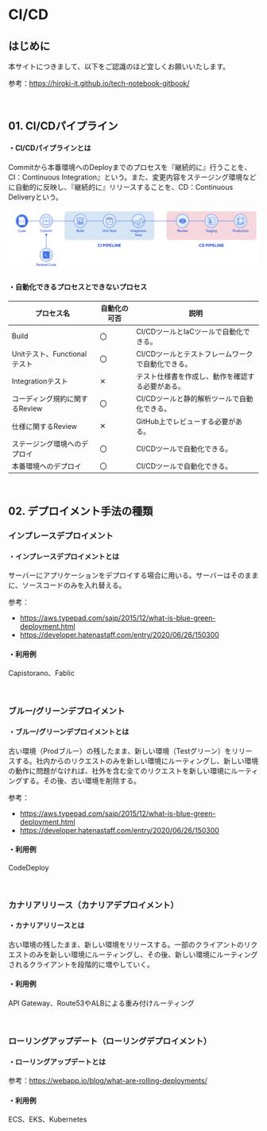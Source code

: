 # CI/CD

## はじめに

本サイトにつきまして、以下をご認識のほど宜しくお願いいたします。

参考：https://hiroki-it.github.io/tech-notebook-gitbook/

<br>

## 01. CI/CDパイプライン

#### ・CI/CDパイプラインとは

Commitから本番環境へのDeployまでのプロセスを『継続的に』行うことを、CI：Continuous Integration』という。また、変更内容をステージング環境などに自動的に反映し、『継続的に』リリースすることを、CD：Continuous Deliveryという。

![CICDパイプライン](https://raw.githubusercontent.com/hiroki-it/tech-notebook/master/images/CICDパイプライン.png)

####  ・自動化できるプロセスとできないプロセス

| プロセス名                     | 自動化の可否 | 説明                                             |
| ------------------------------ | ------------ | ------------------------------------------------ |
| Build                          | 〇           | CI/CDツールとIaCツールで自動化できる。            |
| Unitテスト、Functionalテスト   | 〇           | CI/CDツールとテストフレームワークで自動化できる。 |
| Integrationテスト              | ✕            | テスト仕様書を作成し、動作を確認する必要がある。 |
| コーディング規約に関するReview | 〇           | CI/CDツールと静的解析ツールで自動化できる。       |
| 仕様に関するReview             | ✕            | GitHub上でレビューする必要がある。               |
| ステージング環境へのデプロイ   | 〇           | CI/CDツールで自動化できる。                       |
| 本番環境へのデプロイ           | 〇           | CI/CDツールで自動化できる。                       |

<br>

## 02. デプロイメント手法の種類

### インプレースデプロイメント

#### ・インプレースデプロイメントとは

サーバーにアプリケーションをデプロイする場合に用いる。サーバーはそのままに、ソースコードのみを入れ替える。

参考：

- https://aws.typepad.com/sajp/2015/12/what-is-blue-green-deployment.html
- https://developer.hatenastaff.com/entry/2020/06/26/150300

#### ・利用例

Capistorano、Fablic

<br>

### ブルー/グリーンデプロイメント

#### ・ブルー/グリーンデプロイメントとは

古い環境（Prodブルー）の残したまま、新しい環境（Testグリーン）をリリースする。社内からのリクエストのみを新しい環境にルーティングし、新しい環境の動作に問題がなければ、社外を含む全てのリクエストを新しい環境にルーティングする。その後、古い環境を削除する。

参考：

- https://aws.typepad.com/sajp/2015/12/what-is-blue-green-deployment.html
- https://developer.hatenastaff.com/entry/2020/06/26/150300

#### ・利用例

CodeDeploy

<br>

### カナリアリリース（カナリアデプロイメント）

#### ・カナリアリリースとは

古い環境の残したまま、新しい環境をリリースする。一部のクライアントのリクエストのみを新しい環境にルーティングし、その後、新しい環境にルーティングされるクライアントを段階的に増やしていく。

#### ・利用例

API Gateway、Route53やALBによる重み付けルーティング

<br>

### ローリングアップデート（ローリングデプロイメント）

#### ・ローリングアップデートとは

参考：https://webapp.io/blog/what-are-rolling-deployments/

#### ・利用例

ECS、EKS、Kubernetes



